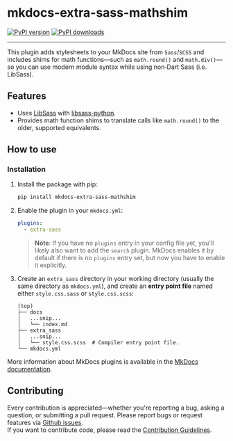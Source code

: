 # mkdocs-extra-sass-mathshim

[![PyPI version](https://img.shields.io/pypi/v/mkdocs-extra-sass-mathshim.svg)](https://pypi.org/project/mkdocs-extra-sass-mathshim)
[![PyPI downloads](https://img.shields.io/pypi/dm/mkdocs-extra-sass-mathshim.svg)](https://pypi.org/project/mkdocs-extra-sass-mathshim)

---

This plugin adds stylesheets to your MkDocs site from `Sass`/`SCSS` and includes shims for math functions—such as `math.round()` and `math.div()`—so you can use modern module syntax while using non‑Dart Sass (i.e. LibSass).

## Features

* Uses [LibSass][LibSass] with [libsass-python][libsass-python].
* Provides math function shims to translate calls like `math.round()` to the older, supported equivalents.

## How to use

### Installation

1. Install the package with pip:

    ```sh
    pip install mkdocs-extra-sass-mathshim
    ```

2. Enable the plugin in your `mkdocs.yml`:

    ```yaml
    plugins:
      - extra-sass
    ```

    > **Note**: If you have no `plugins` entry in your config file yet, you'll likely also want to add the `search` plugin. MkDocs enables it by default if there is no `plugins` entry set, but now you have to enable it explicitly.

3. Create an `extra_sass` directory in your working directory (usually the same directory as `mkdocs.yml`), and create an **entry point file** named either `style.css.sass` or `style.css.scss`:

    ```none
    (top)
    ├── docs
    │   ...snip...
    │   └── index.md
    ├── extra_sass
    │   ...snip...
    │   └── style.css.scss  # Compiler entry point file.
    └── mkdocs.yml
    ```

More information about MkDocs plugins is available in the [MkDocs documentation][mkdocs-plugins].

## Contributing

Every contribution is appreciated—whether you're reporting a bug, asking a question, or submitting a pull request. Please report bugs or request features via [Github issues][github-issues].  
If you want to contribute code, please read the [Contribution Guidelines][contributing].

[LibSass]: https://sass-lang.com/libsass
[libsass-python]: https://github.com/sass/libsass-python
[mkdocs-plugins]: https://www.mkdocs.org/user-guide/plugins/
[github-issues]: https://github.com/lmmx/mkdocs-extra-sass-mathshim/issues
[contributing]: https://github.com/lmmx/mkdocs-extra-sass-mathshim/blob/master/CONTRIBUTING.md

